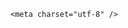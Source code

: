 <!DOCTYPE html>
<html lang="zh-CN">

<head>
    
<title>浙江农林大学定向招生，毕业就有国企、事业编工作，这是好选择吗？有何优缺点？_腾讯新闻</title>
<meta name="keywords" content="浙江农林大学,定向招生,招生,事业编,国企,毕业,浙江">
<meta name="description" content="浙江农林大学今天发布2025年度定向招收培养基层农技、基层林技、粮油储检人员的招生计划，总共207人，入学等于就业，其中事业编147名、国企编60名。浙江农林大学这些定向培养，招生招聘同步进行，毕业就有编制、服务乡村振兴的专业，近年来更是受到考生青睐，往年有同学的分数超过浙大录取分。学校2025年继续承担定向培养基...">
<meta name="author" content="腾讯网">
<meta name="copyright" content="Copyright 1998 - 2025 Tencent. All Rights Reserved">
<meta property="og:type" content="news" />

<meta property="og:title" content="浙江农林大学定向招生，毕业就有国企、事业编工作，这是好选择吗？有何优缺点？_腾讯新闻" />
<meta property="og:description" content="浙江农林大学今天发布2025年度定向招收培养基层农技、基层林技、粮油储检人员的招生计划，总共207人，入学等于就业，其中事业编147名、国企编60名。浙江农林大学这些定向培养，招生招聘同步进行，毕业就有编制、服务乡村振兴的专业，近年来更是受到考生青睐，往年有同学的分数超过浙大录取分。学校2025年继续承担定向培养基..." />
<meta property="og:url" content="https://news.qq.com/rain/a/20250523Q04X5400" />
<meta property="og:image" content="https://inews.gtimg.com/news_ls/OIp7jBONtkjmGJvIuFnKQhbk6FMqY9zRjBCaVZiIn7o1YAA_640330/0" />
<meta property="article:author" content="" />
<meta property="article:published_time" content="2025-05-23 16:05:24" />
<meta property="category" content="" />

    <meta charset="utf-8" />
<meta http-equiv="X-UA-Compatible" content="IE=Edge" />
<meta name="viewport" content="width=device-width, initial-scale=1, shrink-to-fit=no" />
<link rel="dns-prefetch" href="mat1.gtimg.com">
<link rel="dns-prefetch" href="i.news.qq.com">
<link rel="shortcut icon" href="https://mat1.gtimg.com/qqcdn/qqindex2021/favicon.ico">
<script nomodule="true" src="https://mat1.gtimg.com/qqcdn/qqindex2021/common-static/20240515201444/core3-37-1.min.js"></script>
<script>
  try {
    if (!window.IntersectionObserver) {
      var observerScript = document.createElement('script');
      observerScript.src = "https://mat1.gtimg.com/qqcdn/qqindex2021/common-static/20241024141058/intersection-observer-polyfill.js";
      document.head.appendChild(observerScript);
    }
  } catch (error) {}
</script>

<script>
  try {
    if (!Element.prototype.scrollTo) {
      var scrollScript = document.createElement('script');
      scrollScript.src = "https://mat1.gtimg.com/qqcdn/qqindex2021/common-static/20241025153001/scroll-behavior-polyfill.js";
      document.head.appendChild(scrollScript);
    }
  } catch (error) {}
</script>
<script>
  try {
    if ('scrollRestoration' in window.history) {
      window.history.scrollRestoration = 'manual';
    }
    window.isPcClient = Boolean(window.electron) && (
      window.navigator.userAgent.indexOf('pc-client') > 0 ||
      window.navigator.userAgent.indexOf('TencentNews') > 0
    );
  } catch {}
</script>
<script>
  try {
    if (window.isPcClient) {
      var bodyStyle = document.createElement('style');
      bodyStyle.innerText = 'body{ zoom: 0.95 }';
      document.head.appendChild(bodyStyle);
    }
  } catch {}
</script>
<script>
  window.DATA = {"id":"20250523Q04X5400","questionInfo":{"longtitle":"浙江农林大学定向招生，毕业就有国企、事业编工作，是好选择吗？","question_short_title":"浙江农林大学定向招生，毕业就有国企、事业编工作，这是好选择吗？有何优缺点？","relate_extend_infos":[{"picShowType":"90092","thumbnails_qqnews":["https://inews.gtimg.com/news_ls/OHu6ZBFGZe-0z33H0rm_dQHqaEbEqQUeY5oNOxMFjXUD0AA_294195/0"],"title":"事业编147名、国企编60名！浙江农林大学定向招生，毕业就有编有工作","url":"https://view.inews.qq.com/a/20250523A04AMN00","abstract":"浙江农林大学今天发布2025年度定向招收培养基层农技、基层林技、粮油储检人员的招生计划，总共207人，入学等于就业，其中事业编147名、国企编60名。浙江农林大学这些定向培养，招生招聘同步进行，毕业就有编制、服务乡村振兴的专业，近年来更是受到考生青睐，往年有同学的分数超过浙大录取分。学校2025年继续承担定向培养基...","articletype":"0","id":"20250523A04AMN00","longtitle":"事业编147名、国企编60名！浙江农林大学定向招生，毕业就有编有工作"}],"thumbnails_qqnews":["https://inews.gtimg.com/om_ls/O0_axDKGrVD-B-8_gTQuqh_pF5cptxGG8qhXTN1XNYlIkAA_294195/0"],"title":"浙江农林大学定向招生，毕业就有国企、事业编工作，这是好选择吗？有何优缺点？","url":"http://view.inews.qq.com/a/20250523Q04X5400","abstract":"","id":"20250523Q04X5400"},"ret":0,"already_answer":false,"abstract":"","categoryrray":{"category_id":"230","sub_category_id":"775"},"closeCommentBanner":0,"copyright_wording_share":"免责声明","forbidCommentUpDown":0,"iNewsRecommendLevel":1,"isSensitive":0,"is_deleted":0,"likeInfo":0,"news_update_time":1748006516,"shareDesc":"腾讯新闻","shareImg":"https://inews.gtimg.com/om_ls/O0_axDKGrVD-B-8_gTQuqh_pF5cptxGG8qhXTN1XNYlIkAA_870492/0","title":"浙江农林大学定向招生，毕业就有国企、事业编工作，这是好选择吗？有何优缺点？","ai_switch":true,"channelEntryJumpType":1,"copyright_share":"本文来自腾讯新闻客户端创作者，不代表腾讯新闻的观点和立场。","emojiSwitch":1,"url":"https://view.inews.qq.com/a/20250523Q04X5400","FadCid":"","adInfo":{"openAds":1,"openAdsComment":1,"openAdsPhotos":1,"openAdsText":1,"openRelatedNewsAd":1},"card":{"chlid":"22983986","chlname":"问答课代表","uin":"ecbe89d289b6198c7996f16538ebc224f9","vip_desc":"腾讯新闻问答课代表官方账号","liveInfo":{},"vip_place":"left","vip_icon":"http://inews.gtimg.com/newsapp_ls/0/14876051701/0","vip_type_new":"30012","msgEntry":1,"cpLevel":2,"desc":"腾讯新闻问答课代表，结合当下热点新闻和网友热议，发现好问题，期待好回答。","icon":"https://inews.gtimg.com/om_ls/OPBO91JgEbYG-O62jC2hCRA_yoydsA8oEANb87pxgNxKgAA_200200/0","update_frequency":"1970-01-01 08:00:00","vip_icon_night":"http://inews.gtimg.com/newsapp_ls/0/14876052067/0","vip_type":"30012","suid":"8QMc339d5IQeuTzY5QN3"},"intro":"","news_app_recommend_status":4,"self_declare":{"declare":"个人观点，仅供参考"},"all_long_pic":1,"time":"2025-05-23 13:34:39","attribute":{},"content":null,"enableDiffusion":1,"answer_num":3,"content_words_num":32,"question_id":"","relate_extend_infos":{"abstract":"浙江农林大学今天发布2025年度定向招收培养基层农技、基层林技、粮油储检人员的招生计划，总共207人，入学等于就业，其中事业编147名、国企编60名。浙江农林大学这些定向培养，招生招聘同步进行，毕业就有编制、服务乡村振兴的专业，近年来更是受到考生青睐，往年有同学的分数超过浙大录取分。学校2025年继续承担定向培养基...","id":"20250523A04AMN00","imgURL":"https://inews.gtimg.com/news_ls/OHu6ZBFGZe-0z33H0rm_dQHqaEbEqQUeY5oNOxMFjXUD0AA_640330/0","imgURLSmall":"https://inews.gtimg.com/news_ls/OHu6ZBFGZe-0z33H0rm_dQHqaEbEqQUeY5oNOxMFjXUD0AA_150120/0","longTitle":"事业编147名、国企编60名！浙江农林大学定向招生，毕业就有编有工作","title":"事业编147名、国企编60名！浙江农林大学定向招生，毕业就有编有工作","url":"http://view.inews.qq.com/a/20250523A04AMN00"},"safe_cntl":{"close_all_ad":0,"close_global_news_sis":0,"close_share_pull":0,"emoticon_comment_mode":0,"close_all_emoticon_comment":0,"close_all_favorite":0,"close_all_rel":0,"close_comment_dislike":0,"close_relate_thing":0},"article_category":"230","atype":232,"commentid":"","detail_entry":{"is_orignal":1,"orignal_entry":1},"disableDeclare":1,"emojiRelatedSwitch":1,"extra_property":{"FeedbackDetailDisableInsert":0,"zanSkinType":""},"final_declare":["个人观点，仅供参考"],"remarks":"","surl":"https://view.inews.qq.com/a/20250523Q04X5400","cms_id":"20250523Q04X5400","articleId":"20250523Q05D3R00","article_type":232,"tags":"","desc":"浙江农林大学今天发布2025年度定向招收培养基层农技、基层林技、粮油储检人员的招生计划，总共207人，入学等于就业，其中事业编147名、国企编60名。浙江农林大学这些定向培养，招生招聘同步进行，毕业就有编制、服务乡村振兴的专业，近年来更是受到考生青睐，往年有同学的分数超过浙大录取分。学校2025年继续承担定向培养基...","videoArr":[]};
</script>
<script>
  window.channelInfo = {"channelConfig":{"channelNav":[{"_auto_id":"1","active_alien_img":"","alien_img":"","channel_id":"news_news_home","is_local":"0","link":"https://www.qq.com","name_cn":"首页","name_en":"home"},{"_auto_id":"2","active_alien_img":"","alien_img":"","channel_id":"news_news_top","is_local":"0","link":"","name_cn":"要闻","name_en":"news"},{"_auto_id":"4","active_alien_img":"","alien_img":"","channel_id":"news_news_bj","is_local":"1","link":"","name_cn":"北京","name_en":"bj"},{"_auto_id":"5","active_alien_img":"","alien_img":"","channel_id":"news_news_finance","is_local":"0","link":"","name_cn":"财经","name_en":"finance"},{"_auto_id":"6","active_alien_img":"","alien_img":"","channel_id":"news_news_tech","is_local":"0","link":"","name_cn":"科技","name_en":"tech"},{"_auto_id":"7","active_alien_img":"","alien_img":"","channel_id":"tv","is_local":"0","link":"https://v.qq.com/channel/tv/?ptag=qqnews","name_cn":"电视剧","name_en":"tv"},{"_auto_id":"8","active_alien_img":"","alien_img":"","channel_id":"news_news_qa","is_local":"0","link":"","name_cn":"热问","name_en":"qa"},{"_auto_id":"9","active_alien_img":"","alien_img":"","channel_id":"news_news_ent","is_local":"0","link":"","name_cn":"娱乐","name_en":"ent"},{"_auto_id":"10","active_alien_img":"","alien_img":"","channel_id":"variety","is_local":"0","link":"https://v.qq.com/channel/variety/?ptag=qqnews","name_cn":"综艺","name_en":"variety"},{"_auto_id":"11","active_alien_img":"","alien_img":"","channel_id":"news_news_sports","is_local":"0","link":"","name_cn":"体育","name_en":"sports"},{"_auto_id":"13","active_alien_img":"","alien_img":"","channel_id":"news_news_nba","is_local":"0","link":"","name_cn":"NBA","name_en":"nba"},{"_auto_id":"14","active_alien_img":"","alien_img":"","channel_id":"news_news_world","is_local":"0","link":"","name_cn":"国际","name_en":"world"},{"_auto_id":"15","active_alien_img":"","alien_img":"","channel_id":"news_news_mil","is_local":"0","link":"","name_cn":"军事","name_en":"milite"},{"_auto_id":"16","active_alien_img":"","alien_img":"","channel_id":"news_news_auto","is_local":"0","link":"","name_cn":"汽车","name_en":"auto"},{"_auto_id":"17","active_alien_img":"","alien_img":"","channel_id":"news_news_house","is_local":"0","link":"","name_cn":"房产","name_en":"house"},{"_auto_id":"18","active_alien_img":"","alien_img":"","channel_id":"news_news_edu","is_local":"0","link":"","name_cn":"教育","name_en":"edu"},{"_auto_id":"19","active_alien_img":"","alien_img":"","channel_id":"news_news_antip","is_local":"0","link":"","name_cn":"健康","name_en":"health"},{"_auto_id":"20","active_alien_img":"","alien_img":"","channel_id":"news_news_video","is_local":"0","link":"","name_cn":"视频","name_en":"video"},{"_auto_id":"21","active_alien_img":"","alien_img":"","channel_id":"news_news_game","is_local":"0","link":"","name_cn":"游戏","name_en":"games"},{"_auto_id":"22","active_alien_img":"","alien_img":"","channel_id":"news_news_nchupin","is_local":"0","link":"","name_cn":"眼界","name_en":"chupin"},{"_auto_id":"24","active_alien_img":"","alien_img":"","channel_id":"news_news_football","is_local":"0","link":"","name_cn":"足球","name_en":"football"},{"_auto_id":"25","active_alien_img":"","alien_img":"","channel_id":"news_news_kepu","is_local":"0","link":"","name_cn":"科学","name_en":"kepu"},{"_auto_id":"26","active_alien_img":"","alien_img":"","channel_id":"news_news_digi","is_local":"0","link":"","name_cn":"数码","name_en":"digi"},{"_auto_id":"28","active_alien_img":"","alien_img":"","channel_id":"ymzx","is_local":"0","link":"https://gamer.qq.com/v2/cloudgame/game/96897?ichannel=txxwpc0Ftxxwpc1","name_cn":"元梦之星","name_en":"news_news_ymzx"},{"_auto_id":"31","active_alien_img":"","alien_img":"","channel_id":"movie","is_local":"0","link":"https://v.qq.com/channel/movie/?ptag=qqnews","name_cn":"电影","name_en":"movie"},{"_auto_id":"32","active_alien_img":"","alien_img":"","channel_id":"news_news_esport","is_local":"0","link":"","name_cn":"电竞","name_en":"esport"},{"_auto_id":"34","active_alien_img":"","alien_img":"","channel_id":"news_news_history","is_local":"0","link":"","name_cn":"历史","name_en":"history"},{"_auto_id":"35","active_alien_img":"","alien_img":"","channel_id":"news_news_baby","is_local":"0","link":"","name_cn":"育儿","name_en":"baby"},{"_auto_id":"36","active_alien_img":"","alien_img":"","channel_id":"hbjy","is_local":"0","link":"https://gp.qq.com/act/a20250421mnqlx/news.shtml","name_cn":"和平精英","name_en":"news_news_hbjy"},{"_auto_id":"37","active_alien_img":"","alien_img":"","channel_id":"cloud_gamer","is_local":"0","link":"https://gamer.qq.com/?ichannel=txxwpc0Ftxxwpc1","name_cn":"云游戏","name_en":"cloud_gamer"},{"_auto_id":"38","active_alien_img":"","alien_img":"","channel_id":"news_news_lic","is_local":"0","link":"","name_cn":"理财","name_en":"finance_licai"},{"_auto_id":"39","active_alien_img":"","alien_img":"","channel_id":"news_news_istock","is_local":"0","link":"","name_cn":"股票","name_en":"finance_stock"},{"_auto_id":"40","active_alien_img":"","alien_img":"","channel_id":"ren_min_shi_pin","is_local":"0","link":"https://news.qq.com/omn/author/8QMd3Hld74cbujbY?tab=om_video","name_cn":"人民视频","name_en":"ren_min_shi_pin"},{"_auto_id":"41","active_alien_img":"","alien_img":"","channel_id":"news_news_weather","is_local":"0","link":"https://tianqi.qq.com/index.htm","name_cn":"天气","name_en":"weather"}]}};
</script>
<script>
  window.articleConfig = {"rightConfig":[{"_auto_id":"1","category_key":"default","modules":"{\"moduleList\":[{\"title\":\"精选视频\",\"id\":\"video_album\",\"videoType\":\"tag\",\"videoId\":\"aUepxrtchGM=\"},{\"title\":\"下载条\",\"id\":\"download_banner\",\"isSticky\":1},{\"title\":\"热点榜\",\"id\":\"hot_rank_list\",\"isSticky\":1},{\"title\":\"广告推广\",\"id\":\"ssp_ad_module\",\"category\":\"ad_ssp\",\"loid\":\"109\",\"isSticky\":1}]}"}],"tonglanAdConfig":[],"bottomConfig":[],"videoAdConfig":[],"rightGameConfig":[]};
</script>
<script src="https://mat1.gtimg.com/www/js/emonitor/custom_ed041a23.js" charset="utf-8"></script>
<script>
  try {
    window.emonitorIns = emonitor.create({
      name: 'newsqq_quesionArticle',
      atta: {
        name: 'newsqq',
      },
      mode: '007',
    });
  } catch (err) {
    console.warn(err);
  }
</script>
<link href="https://mat1.gtimg.com/qqcdn/qqindex2021/common-static/hel/qqnews-pc-dc_20250515055953/static/css/qa.css" rel="stylesheet">

<script>window.__HEL_PRESET_META__={"qqnews-pc-components":{"app":{"id":1366,"name":"qqnews-pc-components","app_group_name":"qqnews-pc-components","proj_ver":{"map":{},"utime":0},"online_version":"qqnews-pc-components_20250515055747","build_version":"qqnews-pc-components_20250520070753","update_at":"2025-05-20T11:08:42.000Z","desc":"set by [init], from container [formal.pc.dc.tj100995] worker [0]"},"version":{"sub_app_name":"qqnews-pc-components","sub_app_version":"qqnews-pc-components_20250520070753","src_map":{"webDirPath":"https://mat1.gtimg.com/qqcdn/qqindex2021/common-static/hel/qqnews-pc-components_20250520070753","htmlIndexSrc":"https://mat1.gtimg.com/qqcdn/qqindex2021/common-static/hel/qqnews-pc-components_20250520070753/index.html","extractMode":"all","iframeSrc":"","chunkCssSrcList":["https://mat1.gtimg.com/qqcdn/qqindex2021/common-static/hel/qqnews-pc-components_20250520070753/static/css/index.css"],"chunkJsSrcList":["https://mat1.gtimg.com/qqcdn/qqindex2021/common-static/hel/qqnews-pc-components_20250520070753/static/js/index.js"],"staticCssSrcList":[],"staticJsSrcList":["https://mat1.gtimg.com/qqcdn/qqindex2021/static/20231212123233/react.production.min.js","https://mat1.gtimg.com/qqcdn/qqindex2021/static/20231212123233/react-dom.production.min.js","https://mat1.gtimg.com/qqcdn/qqindex2021/common-static/hel/hel-base-v16.js"],"relativeCssSrcList":[],"relativeJsSrcList":[],"privCssSrcList":[],"srvModSrcList":[],"srvModSrcIndex":"","headAssetList":[{"tag":"staticScript","append":false,"attrs":{"src":"https://mat1.gtimg.com/qqcdn/qqindex2021/static/20231212123233/react.production.min.js"}},{"tag":"staticScript","append":false,"attrs":{"src":"https://mat1.gtimg.com/qqcdn/qqindex2021/static/20231212123233/react-dom.production.min.js"}},{"tag":"staticScript","append":false,"attrs":{"src":"https://mat1.gtimg.com/qqcdn/qqindex2021/common-static/hel/hel-base-v16.js"}},{"tag":"script","append":true,"attrs":{"src":"https://mat1.gtimg.com/qqcdn/qqindex2021/common-static/hel/qqnews-pc-components_20250520070753/static/js/index.js","defer":""}},{"tag":"link","append":true,"attrs":{"href":"https://mat1.gtimg.com/qqcdn/qqindex2021/common-static/hel/qqnews-pc-components_20250520070753/static/css/index.css","rel":"stylesheet"}}],"bodyAssetList":[]},"update_at":"2025-05-20T11:08:42.000Z","create_at":"2025-05-20T11:08:42.000Z","_worker_id":"0","_is_backup":true}}}</script>
<script>window.__VIEW_PATH__="question.ejs";</script>
</head>

<body id="dc-question-body">
  <div id="root"></div>
    <iframe style="display: none;" src="https://i.news.qq.com/web_backend/getWebPacUid"></iframe>
<script src="https://mat1.gtimg.com/qqcdn/qqindex2021/common-static/20240805160928/react.production.min.js"></script>
<script src="https://mat1.gtimg.com/qqcdn/qqindex2021/common-static/20240805160928/react-dom.production.min.js"></script>
<script src="https://mat1.gtimg.com/qqcdn/qqindex2021/common-static/20241018171503/universal-report.min.js"></script>
<script defer type="text/javascript" src="https://mat1.gtimg.com/qqcdn/qqindex2021/libs/barrier/aria.js?appid=9327b8b06379d9d1728bbfbe2025ef9c" charset="utf-8"></script>
<script defer src="https://t.captcha.qq.com/TCaptcha.js"></script>
<script>document.cookie="hel_err=;path=/;";</script>
<script src="https://mat1.gtimg.com/qqcdn/qqindex2021/common-static/hel/hel-base-v16.js"></script>
<script src="https://mat1.gtimg.com/qqcdn/qqindex2021/common-static/hel/qqnews-pc-hel-entry_20250117174052/static/js/index.js"></script>
<link rel="preload" href="https://mat1.gtimg.com/qqcdn/qqindex2021/common-static/hel/qqnews-pc-dc_20250515055953/static/js/qa.js" as="script">
<link rel="preload" href="https://mat1.gtimg.com/qqcdn/qqindex2021/common-static/hel/qqnews-pc-components_20250520070753/static/js/index.js" as="script">
<script>window.loadProject("https://mat1.gtimg.com/qqcdn/qqindex2021/common-static/hel/qqnews-pc-dc_20250515055953/static/js/qa.js");</script>
<iframe id="videoFrame" style="display: none;" src="https://video.qq.com/cookie/sync_qqnews.html"></iframe>
</body>

</html>
